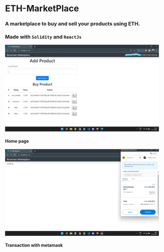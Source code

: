# ETH-MarketPlace

### A marketplace to buy and sell your products using ETH.

### Made with `Solidity` and `ReactJs`



![Home Page](./Readme/b.jpg)
#### Home page
![Transaction](./Readme/a.png)
#### Transaction with metamask